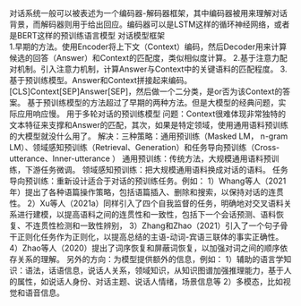 对话系统一般可以被表述为一个编码器-解码器框架，其中编码器被用来理解对话背景，而解码器则用于给出回应。编码器可以是LSTM这样的循环神经网络，或者是BERT这样的预训练语言模型
对话模型框架    
    1.早期的方法。使用Encoder将上下文（Context）编码，然后Decoder用来计算候选的回答（Answer）和Context的匹配度，类似相似度计算。
    2.基于注意力配对机制。引入注意力机制，计算Answer与Context中的关键语料的匹配程度。
    3.基于预训练模型。Answer和Context拼接起来编码。[CLS]Context[SEP]Answer[SEP]，然后做一个二分类，是or否为该Context的答案。
    基于预训练模型的方法超过了早期的两种方法。但是大模型的经典问题，实际应用响应慢。
用于多轮对话的预训练模型
        问题：Context很难体现非常独特的文本特征来支撑和Answer的匹配，其次，如果是特定领域，使用通用语料预训练的大模型就没什么用了。
        解决：三种策略：通用预训练（Masked LM， n-gram LM）、领域感知预训练（Retrieval、Generation）和任务导向预训练（Cross-utterance、Inner-utterance ）
            通用预训练：传统方法，大规模通用语料预训练，下游任务微调。
            领域感知预训练：把大规模通用语料换成对话的语料。
            任务导向预训练：重新设计适合于对话的预训练任务。例如：
                1）Whang等人（2021年）提出了各种语篇操作策略，包括语篇插入、删除和搜索，以保持对话的连贯性。
                2）Xu等人（2021a）同样引入了四个自我监督的任务，明确地对交叉语料关系进行建模，以提高语料之间的连贯性和一致性，包括下一个会话预测、语料恢复、不连贯性检测和一致性辨别，
                3）Zhang和Zhao（2021）引入了一个句子骨干正则化任务作为正则化，以提高总结的主语-动词-宾语三联体的事实正确性。
                4）Zhao等人（2020）提出了词序恢复和屏蔽词恢复，以加强对词之间的顺序依存关系的理解。
    另外的方向：为模型提供额外的信息，例如：
                1）辅助的语言学知识：语法，话语信息，说话人关系，领域知识，从知识图谱加强推理能力，基于人的属性，如说话人身份、对话主题、说话人情绪，场景信息等
                2）多模态，比如视觉和语音信息。



